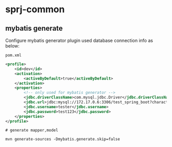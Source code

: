 # sprj-common

## mybatis generate

Configure mybatis generator plugin used database connection info as below:

`pom.xml`

```xml
<profile>
	<id>dev</id>
	<activation>
		<activeByDefault>true</activeByDefault>
	</activation>
	<properties>
		<!-- only used for mybatis generator -->
		<jdbc.driverClassName>com.mysql.jdbc.Driver</jdbc.driverClassName>
		<jdbc.url>jdbc:mysql://172.17.0.6:3306/test_spring_boot?characterEncoding=utf8</jdbc.url>
		<jdbc.username>tester</jdbc.username>
		<jdbc.password>test123</jdbc.password>
	</properties>
</profile>			
``` 

```shell
# generate mapper,model

mvn generate-sources -Dmybatis.generate.skip=false
``` 